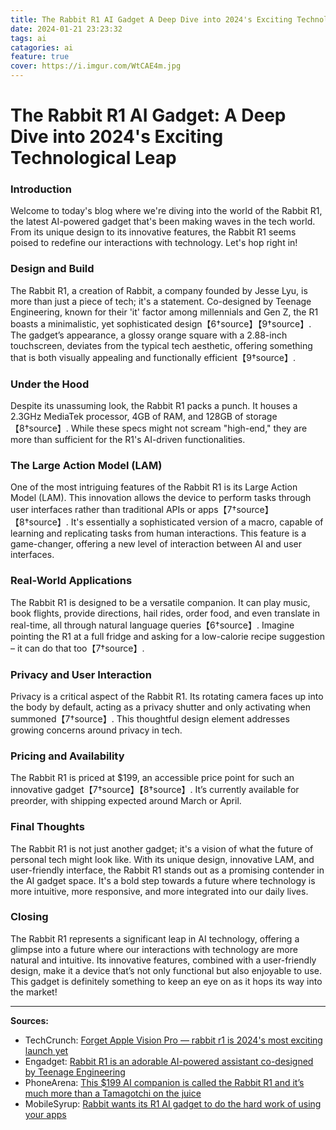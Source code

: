 ```yaml
---
title: The Rabbit R1 AI Gadget A Deep Dive into 2024's Exciting Technological Leap
date: 2024-01-21 23:23:32
tags: ai
catagories: ai
feature: true
cover: https://i.imgur.com/WtCAE4m.jpg
---
```


# The Rabbit R1 AI Gadget: A Deep Dive into 2024's Exciting Technological Leap

### Introduction
Welcome to today's blog where we're diving into the world of the Rabbit R1, the latest AI-powered 
gadget that's been making waves in the tech world. From its unique design to its innovative features, 
the Rabbit R1 seems poised to redefine our interactions with technology. Let's hop right in!

### Design and Build
The Rabbit R1, a creation of Rabbit, a company founded by Jesse Lyu, is more than just a piece of 
tech; it's a statement. Co-designed by Teenage Engineering, known for their 'it' factor among 
millennials and Gen Z, the R1 boasts a minimalistic, yet sophisticated 
design【6†source】【9†source】. The gadget’s appearance, a glossy orange square with a 2.88-inch 
touchscreen, deviates from the typical tech aesthetic, offering something that is both visually 
appealing and functionally efficient【9†source】.

### Under the Hood
Despite its unassuming look, the Rabbit R1 packs a punch. It houses a 2.3GHz MediaTek processor, 4GB 
of RAM, and 128GB of storage【8†source】. While these specs might not scream "high-end," they are 
more than sufficient for the R1's AI-driven functionalities.

### The Large Action Model (LAM)
One of the most intriguing features of the Rabbit R1 is its Large Action Model (LAM). This innovation 
allows the device to perform tasks through user interfaces rather than traditional APIs or 
apps【7†source】【8†source】. It's essentially a sophisticated version of a macro, capable of 
learning and replicating tasks from human interactions. This feature is a game-changer, offering a 
new level of interaction between AI and user interfaces.

### Real-World Applications
The Rabbit R1 is designed to be a versatile companion. It can play music, book flights, provide 
directions, hail rides, order food, and even translate in real-time, all through natural language 
queries【6†source】. Imagine pointing the R1 at a full fridge and asking for a low-calorie recipe 
suggestion – it can do that too【7†source】.

### Privacy and User Interaction
Privacy is a critical aspect of the Rabbit R1. Its rotating camera faces up into the body by default, 
acting as a privacy shutter and only activating when summoned【7†source】. This thoughtful design 
element addresses growing concerns around privacy in tech.

### Pricing and Availability
The Rabbit R1 is priced at $199, an accessible price point for such an innovative 
gadget【7†source】【8†source】. It’s currently available for preorder, with shipping expected around 
March or April.

### Final Thoughts
The Rabbit R1 is not just another gadget; it's a vision of what the future of personal tech might 
look like. With its unique design, innovative LAM, and user-friendly interface, the Rabbit R1 stands 
out as a promising contender in the AI gadget space. It's a bold step towards a future where 
technology is more intuitive, more responsive, and more integrated into our daily lives.

### Closing
The Rabbit R1 represents a significant leap in AI technology, offering a glimpse into a future where 
our interactions with technology are more natural and intuitive. Its innovative features, combined 
with a user-friendly design, make it a device that’s not only functional but also enjoyable to use. 
This gadget is definitely something to keep an eye on as it hops its way into the market!

---

**Sources:**
- TechCrunch: [Forget Apple Vision Pro — rabbit r1 is 2024's most exciting launch 
yet](https://techcrunch.com/2024/01/19/forget-apple-vision-pro-rabbit-r1-is-2024s-most-exciting-launch-yet/)
- Engadget: [Rabbit R1 is an adorable AI-powered assistant co-designed by Teenage 
Engineering](https://www.engadget.com)
- PhoneArena: [This $199 AI companion is called the Rabbit R1 and it’s much more than a Tamagotchi on 
the juice](https://www.phonearena.com)
- MobileSyrup: [Rabbit wants its R1 AI gadget to do the hard work of using your 
apps](https://www.mobilesyrup.com)
